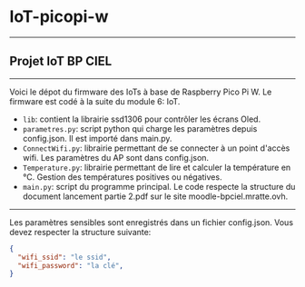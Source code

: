 # IoT-picopi-w
---
## Projet IoT BP CIEL 
---
Voici le dépot du firmware des IoTs à base de Raspberry Pico Pi W. Le firmware est codé à la suite du module 6: IoT. 

* `lib`: contient la librairie ssd1306 pour contrôler les écrans Oled.
* `parametres.py`: script python qui charge les paramètres depuis config.json. Il est importé dans main.py.
* `ConnectWifi.py`: librairie permettant de se connecter à un point d'accès wifi. Les paramètres du AP sont dans config.json.
* `Temperature.py`: librairie permettant de lire et calculer la température en °C. Gestion des températures positives ou négatives.
* `main.py`: script du programme principal. Le code respecte la structure du document lancement partie 2.pdf sur le site moodle-bpciel.mratte.ovh.
---

Les paramètres sensibles sont enregistrés dans un fichier config.json. Vous devez respecter la structure suivante:

```json
{
  "wifi_ssid": "le ssid",
  "wifi_password": "la clé",
}




